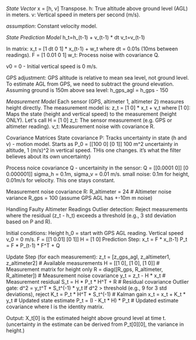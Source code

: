 *State Vector*
x = [h, v] Transpose.
h: True altitude above ground level (AGL) in meters.
v: Vertical speed in meters per second (m/s).

*assumption*: Constant velocity model. 

*State Prediction Model*
h_t=h_(t-1) + v_(t-1) * dt
v_t=v_(t-1)

In matrix:
x_t = [1 dt
       0 1] * x_(t-1) + w_t
where dt = 0.01s (10ms between readings).
F = [1 0.01
     0 1]
w_t: Process noise with covariance Q.

v0 = 0 - Initial vertical speed is 0 m/s.

GPS adjustment: GPS altitude is relative to mean sea level, not ground level. To estimate
AGL from GPS, we need to subtract the ground elevation. Assuming ground is 150m above sea level:
h_gps_agl = h_gps - 150


*Measurement Model*
Each sensor (GPS, altimeter 1, altimeter 2) measures height directly. The measurement model is:
z_t = [1 0] * x_t + v_t
where [1 0]: Maps the state (height and vertical speed) to the measurement (height ONLY).
Let's call H = [1 0]
z_t: The sensor measurement (e.g. GPS or altimeter reading).
v_t: Measurement noise with covariance R.


Covariance Matrices
State covariance P: Tracks uncertainty in state (h and v) - motion model.
Starts as P_0 = [[100 0]
                 [0   1]]
100 m^2 uncertainty in altitude, 1 (m/s)^2 in vertical speed.
THis one changes. it’s what the filter believes about its own uncertainty)

Process noice covariance Q - uncertainity in the sensor:
Q = [[0.0001   0]]
     [0       0.000001]]
sigma_h = 0.1m, sigma_v = 0.01 m/s.
small noise: 0.1m for height, 0.01m/s for velocity.
This one stays constant.

Measurement noise covariance R:
R_altimeter = 24 # Altimeter noise variance
R_gps = 100 (assume GPS AGL has +-10m m noise)

Handling Faulty Altimeter Readings
Outlier detection: Reject measurements where the residual (z_t - h_t) exceeds a threshold (e.g., 3 std deviation based on 
                    P and R).

Initial conditions:
Height h_0 = start with GPS AGL reading.
Vertical speed v_0 = 0 m/s.
F = [[1 0.01]
     [0 1]]
H = [1 0]
Prediction Step:
x_t = F * x_(t-1)
P_t = F * P_(t-1) * F^T + Q

Update Step (for each measurement):
z_t = [z_gps_agl, z_altimeter1, z_altimeter2]  # Available measurements
H = [[1 0], [1 0], [1 0]]  # Measurement matrix for height only
R = diag([R_gps, R_altimeter, R_altimeter])  # Measurement noise covariance
y_t = z_t - H * x_t  # Measurement residual
S_t = H * P_t * H^T + R  # Residual covariance
Outlier gate: d^2 = y_t^T * S_t^(-1) * y_t
If d^2 > threshold (e.g., 9 for 3 std deviations), reject
K_t = P_t * H^T * S_t^(-1)  # Kalman gain
x_t = x_t + K_t * y_t  # Updated state estimate
P_t = (I - K_t * H) * P_t  # Updated estimate covariance
where I is the identity matrix.

Output:
X_t[0] is the estimated height above ground level at time t.
(uncertainty in the estimate can be derived from P_t[0][0], the variance in height.)